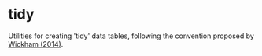 # tidy

Utilities for creating 'tidy' data tables, following the convention proposed by [Wickham (2014)](https://www.jstatsoft.org/index.php/jss/article/view/v059i10/v59i10.pdf).

